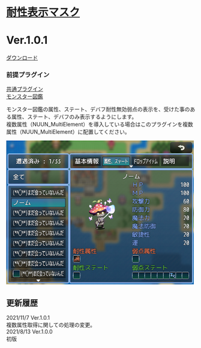 # [耐性表示マスク](https://raw.githubusercontent.com/nuun888/MZ/master/NUUN_EnemyBookEX_1.js)
# Ver.1.0.1
[ダウンロード](https://raw.githubusercontent.com/nuun888/MZ/master/NUUN_EnemyBookEX_1.js)  
### 前提プラグイン  
[共通プラグイン](https://raw.githubusercontent.com/nuun888/MZ/master/NUUN_Base.js)  
[モンスター図鑑](https://github.com/nuun888/MZ/blob/master/README/EnemyBook.md)  

モンスター図鑑の属性、ステート、デバフ耐性無効弱点の表示を、受けた事のある属性、ステート、デバフのみ表示するようにします。  
複数属性（NUUN_MultiElement）を導入している場合はこのプラグインを複数属性（NUUN_MultiElement）に配置してください。

![画像](img/EnemyBook19.png)  

## 更新履歴
2021/11/7 Ver.1.0.1  
複数属性取得に関しての処理の変更。  
2021/8/13 Ver.1.0.0  
初版  
